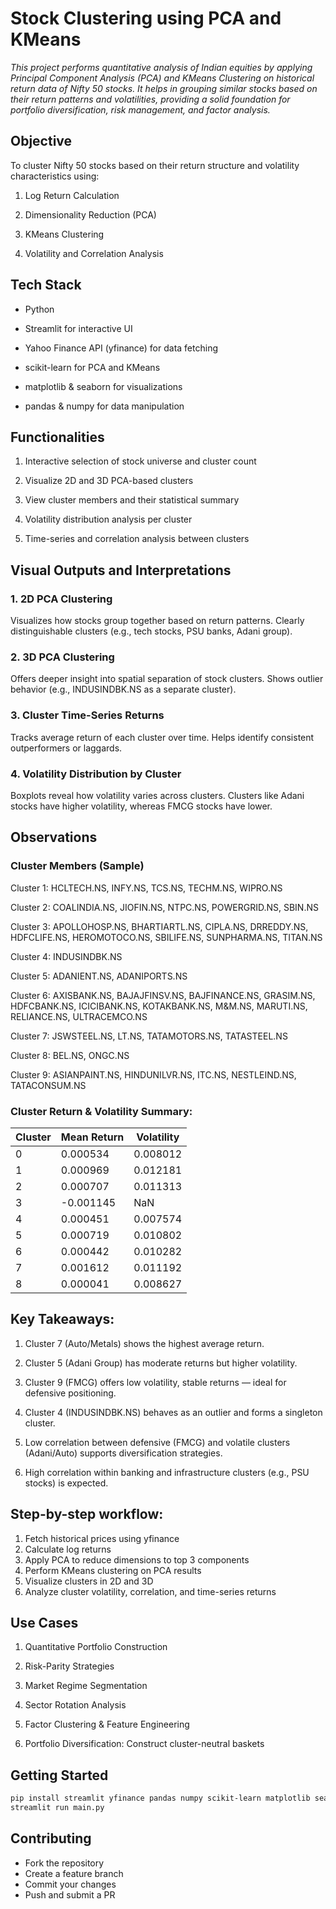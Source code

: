 # Stock Clustering using PCA and KMeans

_This project performs quantitative analysis of Indian equities by applying Principal Component Analysis (PCA) and KMeans Clustering on historical return data of Nifty 50 stocks. It helps in grouping similar stocks based on their return patterns and volatilities, providing a solid foundation for portfolio diversification, risk management, and factor analysis._

## Objective 
To cluster Nifty 50 stocks based on their return structure and volatility characteristics using:

1. Log Return Calculation

2. Dimensionality Reduction (PCA)

3. KMeans Clustering

4. Volatility and Correlation Analysis

## Tech Stack
* Python

* Streamlit for interactive UI

* Yahoo Finance API (yfinance) for data fetching

* scikit-learn for PCA and KMeans

* matplotlib & seaborn for visualizations

* pandas & numpy for data manipulation

## Functionalities
1. Interactive selection of stock universe and cluster count

2. Visualize 2D and 3D PCA-based clusters

3. View cluster members and their statistical summary

4. Volatility distribution analysis per cluster

5. Time-series and correlation analysis between clusters

## Visual Outputs and Interpretations
### 1. 2D PCA Clustering
Visualizes how stocks group together based on return patterns. Clearly distinguishable clusters (e.g., tech stocks, PSU banks, Adani group).

### 2. 3D PCA Clustering

Offers deeper insight into spatial separation of stock clusters. Shows outlier behavior (e.g., INDUSINDBK.NS as a separate cluster).

### 3. Cluster Time-Series Returns

Tracks average return of each cluster over time. Helps identify consistent outperformers or laggards.

### 4. Volatility Distribution by Cluster

Boxplots reveal how volatility varies across clusters. Clusters like Adani stocks have higher volatility, whereas FMCG stocks have lower.

## Observations
### Cluster Members (Sample)  
Cluster 1: HCLTECH.NS, INFY.NS, TCS.NS, TECHM.NS, WIPRO.NS 

Cluster 2: COALINDIA.NS, JIOFIN.NS, NTPC.NS, POWERGRID.NS, SBIN.NS

Cluster 3: APOLLOHOSP.NS, BHARTIARTL.NS, CIPLA.NS, DRREDDY.NS, HDFCLIFE.NS, HEROMOTOCO.NS, SBILIFE.NS, SUNPHARMA.NS, TITAN.NS

Cluster 4: INDUSINDBK.NS

Cluster 5: ADANIENT.NS, ADANIPORTS.NS

Cluster 6: AXISBANK.NS, BAJAJFINSV.NS, BAJFINANCE.NS, GRASIM.NS, HDFCBANK.NS, ICICIBANK.NS, KOTAKBANK.NS, M&M.NS, MARUTI.NS, RELIANCE.NS, ULTRACEMCO.NS
 
Cluster 7: JSWSTEEL.NS, LT.NS, TATAMOTORS.NS, TATASTEEL.NS

Cluster 8: BEL.NS, ONGC.NS

Cluster 9: ASIANPAINT.NS, HINDUNILVR.NS, ITC.NS, NESTLEIND.NS, TATACONSUM.NS  

### Cluster Return & Volatility Summary:
|Cluster| Mean Return | Volatility |  
|:------|-------------|------------|  
| 0     | 0.000534    | 0.008012   |  
| 1     | 0.000969    | 0.012181   |  
| 2     | 0.000707    | 0.011313   |  
| 3     | -0.001145   | NaN        |  
| 4     | 0.000451    | 0.007574   |  
| 5     | 0.000719    | 0.010802   |  
| 6     | 0.000442    | 0.010282   |  
| 7     | 0.001612    | 0.011192   |  
| 8     | 0.000041    | 0.008627   |  


## Key Takeaways:

1. Cluster 7 (Auto/Metals) shows the highest average return.

2. Cluster 5 (Adani Group) has moderate returns but higher volatility.

3. Cluster 9 (FMCG) offers low volatility, stable returns — ideal for defensive positioning.

4. Cluster 4 (INDUSINDBK.NS) behaves as an outlier and forms a singleton cluster.

5. Low correlation between defensive (FMCG) and volatile clusters (Adani/Auto) supports diversification strategies.

6. High correlation within banking and infrastructure clusters (e.g., PSU stocks) is expected.

## Step-by-step workflow:
1. Fetch historical prices using yfinance
2. Calculate log returns
3. Apply PCA to reduce dimensions to top 3 components
4. Perform KMeans clustering on PCA results
5. Visualize clusters in 2D and 3D
6. Analyze cluster volatility, correlation, and time-series returns

## Use Cases
1. Quantitative Portfolio Construction

2. Risk-Parity Strategies

3. Market Regime Segmentation

4. Sector Rotation Analysis

5. Factor Clustering & Feature Engineering

6. Portfolio Diversification: Construct cluster-neutral baskets

## Getting Started
```bash
pip install streamlit yfinance pandas numpy scikit-learn matplotlib seaborn
streamlit run main.py
```
## Contributing
* Fork the repository
* Create a feature branch
* Commit your changes 
* Push and submit a PR 
